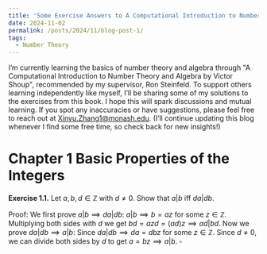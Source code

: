 ```yaml
---
title: 'Some Exercise Answers to A Computational Introduction to Number Theory and Algebra by Victor Shoup (2nd Ed)'
date: 2024-11-02
permalink: /posts/2024/11/blog-post-1/
tags:
  - Number Theory
---
```

I’m currently learning the basics of number theory and algebra through "A Computational Introduction to Number Theory and Algebra by Victor Shoup", recommended by my supervisor, Ron Steinfeld. To support others learning independently like myself, I’ll be sharing some of my solutions to the exercises from this book. I hope this will spark discussions and mutual learning. If you spot any inaccuracies or have suggestions, please feel free to reach out at Xinyu.Zhang1@monash.edu. (I’ll continue updating this blog whenever I find some free time, so check back for new insights!)

Chapter 1 Basic Properties of the Integers
===
**Exercise 1.1.** Let $a, b, d \in \mathbb{Z}$ with $d \neq 0$. Show that $a | b$ iff $da | db$.

Proof: We first prove $a|b \implies da|db$: $a|b \implies b = az$ for some $z \in \mathbb{Z}$. Multiplying both sides with $d$ we get $bd = azd = (ad)z \implies ad | bd$. Now we prove $da | db \implies a | b$: Since $da | db \implies da = dbz$ for some $z \in \mathbb{Z}$. Since $d \neq 0$, we can divide both sides by $d$ to get $a = bz \implies a | b$. $\square$


